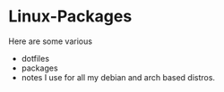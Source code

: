 # Linux-Packages
Here are some various
- dotfiles
- packages 
- notes
I use for all my debian and arch based distros.
